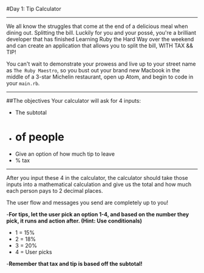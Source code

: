 #Day 1: Tip Calculator
___
We all know the struggles that come at the end of a delicious meal when dining out. Splitting the bill. Luckily for you and your possé, you're a brilliant developer that has finished Learning Ruby the Hard Way over the weekend and can create an application that allows you to split the bill, WITH TAX && TIP!

You can't wait to demonstrate your prowess and live up to your street name as `The Ruby Maestro`, so you bust out your brand new Macbook in the middle of a 3-star Michelin restaurant, open up Atom, and begin to code in your `main.rb`.
___
##The objectives
Your calculator will ask for 4 inputs:
- The subtotal
- # of people
- Give an option of how much tip to leave
- % tax

___
After you input these 4 in the calculator, the calculator should take those inputs into a mathematical calculation and give us the total and how much each person pays to 2 decimal places.

The user flow and messages you send are completely up to you!

-**For tips, let the user pick an option 1-4, and based on the number they pick, it runs and action after. (Hint: Use conditionals)**<br/>
- 1 = 15%
- 2 = 18%
- 3 = 20%
- 4 = User picks

-**Remember that tax and tip is based off the subtotal!**
